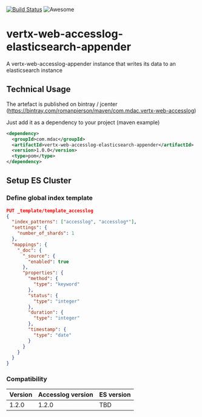 [![Build Status](https://travis-ci.org/romanpierson/vertx-web-accesslog-elasticsearch-appender.svg?branch=master)](https://travis-ci.org/romanpierson/vertx-web-accesslog-elasticsearch-appender) ![Awesome](https://cdn.rawgit.com/sindresorhus/awesome/d7305f38d29fed78fa85652e3a63e154dd8e8829/media/badge.svg)

# vertx-web-accesslog-elasticsearch-appender

A vertx-web-accesslog-appender instance that writes its data to an elasticsearch instance


## Technical Usage

The artefact is published on bintray / jcenter (https://bintray.com/romanpierson/maven/com.mdac.vertx-web-accesslog)

Just add it as a dependency to your project (maven example)

```xml
<dependency>
  <groupId>com.mdac</groupId>
  <artifactId>vertx-web-accesslog-elasticsearch-appender</artifactId>
  <version>1.0.0</version>
  <type>pom</type>
</dependency>
```

## Setup ES Cluster

### Define global index template

```json
PUT _template/template_accesslog
{
  "index_patterns": ["accesslog", "accesslog*"],
  "settings": {
    "number_of_shards": 1
  },
  "mappings": {
    "_doc": {
      "_source": {
        "enabled": true
      },
      "properties": {
        "method": {
          "type": "keyword"
        },
        "status": {
          "type": "integer"
        },
        "duration": {
          "type": "integer"
        },
        "timestamp": {
          "type": "date"
        }
      }
    }
  }
}
```

### Compatibility

Version | Accesslog version | ES version
----|------ | ----
1.2.0 | 1.2.0 | TBD

